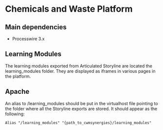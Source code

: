# Chemicals and Waste Platform

## Main dependencies
- Processwire 3.x

## Learning Modules
The learning modules exported from Articulated Storyline are located the learning_modules
folder. They are displayed as iframes in various pages in the platform.

## Apache
An alias to /learning_modules should be put in the virtualhost file pointing to the
folder where all the Storyline exports are stored. It should appear as the following:

~~~~
Alias "/learning_modules" "{path_to_cwmsynergies}/learning_modules"
~~~~